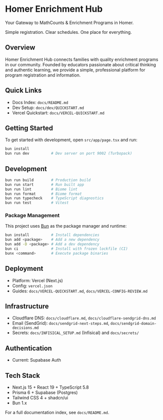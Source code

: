 # Homer Enrichment Hub

Your Gateway to MathCounts & Enrichment Programs in Homer.

Simple registration. Clear schedules. One place for everything.

## Overview

Homer Enrichment Hub connects families with quality enrichment programs in our community. Founded by educators passionate about critical thinking and authentic learning, we provide a simple, professional platform for program registration and information.

## Quick Links

- Docs Index: `docs/README.md`
- Dev Setup: `docs/dev/QUICKSTART.md`
- Vercel Quickstart: `docs/VERCEL-QUICKSTART.md`
  

## Getting Started

To get started with development, open `src/app/page.tsx` and run:

```bash
bun install
bun run dev          # Dev server on port 9002 (Turbopack)
```

## Development

```bash
bun run build        # Production build
bun run start        # Run built app
bun run lint         # Biome lint
bun run format       # Biome format
bun run typecheck    # TypeScript diagnostics
bun run test         # Vitest
```

### Package Management

This project uses [Bun](https://bun.sh) as the package manager and runtime:

```bash
bun install          # Install dependencies
bun add <package>    # Add a new dependency
bun add -D <package> # Add a dev dependency
bun ci               # Install with frozen lockfile (CI)
bunx <command>       # Execute package binaries
```

## Deployment

- Platform: Vercel (Next.js)
- Config: `vercel.json`
- Guides: `docs/VERCEL-QUICKSTART.md`, `docs/VERCEL-CONFIG-REVIEW.md`

## Infrastructure

- Cloudflare DNS: `docs/cloudflare.md`, `docs/cloudflare-sendgrid-dns.md`
- Email (SendGrid): `docs/sendgrid-next-steps.md`, `docs/sendgrid-domain-decisions.md`
- Secrets: `docs/INFISICAL_SETUP.md` (Infisical) and `docs/secrets/`

## Authentication

- Current: Supabase Auth

## Tech Stack

- Next.js 15 + React 19 + TypeScript 5.8
- Prisma 6 + Supabase (Postgres)
- Tailwind CSS 4 + shadcn/ui
- Bun 1.x

For a full documentation index, see `docs/README.md`.
